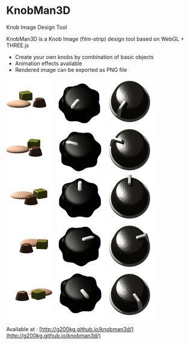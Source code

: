 KnobMan3D
=========

Knob Image Design Tool

KnobMan3D is a Knob Image (film-strip) design tool based on WebGL + THREE.js

* Create your own knobs by combination of basic objects
* Animation effects available
* Rendered image can be exported as PNG file


![](images/sample1.png) ![](images/sample2.png) ![](images/sample3.png)


Available at :
  [http://g200kg.github.io/knobman3d/](http://g200kg.github.io/knobman3d/)
